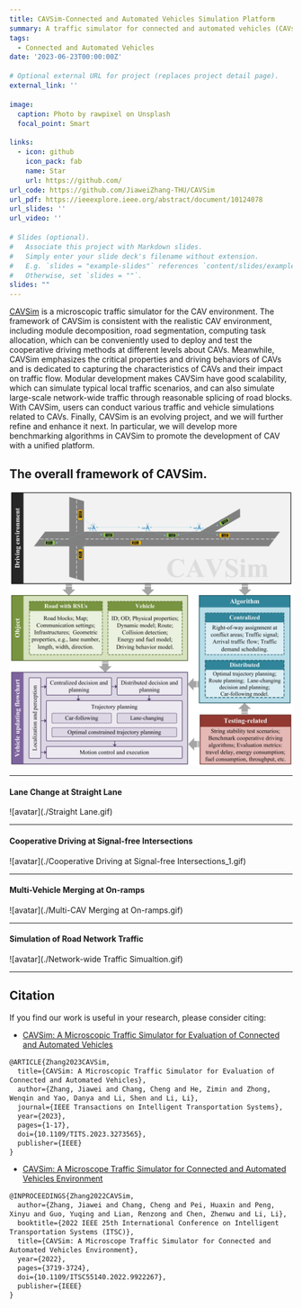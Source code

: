 ```yaml
---
title: CAVSim-Connected and Automated Vehicles Simulation Platform
summary: A traffic simulator for connected and automated vehicles (CAVs).
tags:
  - Connected and Automated Vehicles
date: '2023-06-23T00:00:00Z'

# Optional external URL for project (replaces project detail page).
external_link: ''

image:
  caption: Photo by rawpixel on Unsplash
  focal_point: Smart

links:
  - icon: github
    icon_pack: fab
    name: Star
    url: https://github.com/
url_code: https://github.com/JiaweiZhang-THU/CAVSim
url_pdf: https://ieeexplore.ieee.org/abstract/document/10124078
url_slides: ''
url_video: ''

# Slides (optional).
#   Associate this project with Markdown slides.
#   Simply enter your slide deck's filename without extension.
#   E.g. `slides = "example-slides"` references `content/slides/example-slides.md`.
#   Otherwise, set `slides = ""`.
slides: ""
---
```

[CAVSim](https://github.com/JiaweiZhang-THU/CAVSim) is a microscopic traffic simulator for the CAV environment. The framework of CAVSim is consistent with the realistic CAV environment, including module decomposition, road segmentation, computing task allocation, which can be conveniently used to deploy and test the cooperative driving methods at different levels about CAVs. Meanwhile, CAVSim emphasizes the critical properties and driving behaviors of CAVs and is dedicated to capturing the characteristics of CAVs and their impact on traffic flow. Modular development makes CAVSim have good scalability, which can simulate typical local traffic scenarios, and can also simulate large-scale network-wide traffic through reasonable splicing of road blocks. With CAVSim, users can conduct various traffic and vehicle simulations related to CAVs. Finally, CAVSim is an evolving project, and we will further refine and enhance it next. In particular, we will develop more benchmarking algorithms in CAVSim to promote the development of CAV with a unified platform.

## The overall framework of CAVSim.
![avatar](./featured.jpg)

---
#### **Lane Change at Straight Lane**

![avatar](./Straight Lane.gif)

---
#### **Cooperative Driving at Signal-free Intersections**

![avatar](./Cooperative Driving at Signal-free Intersections_1.gif)


---
#### **Multi-Vehicle Merging at On-ramps**

![avatar](./Multi-CAV Merging at On-ramps.gif)


---
#### **Simulation of Road Network Traffic**

![avatar](./Network-wide Traffic Simualtion.gif)

---

  
## Citation
If you find our work is useful in your research, please consider citing:

+ [CAVSim: A Microscopic Traffic Simulator for Evaluation of Connected and Automated Vehicles](https://jiaweizhang.netlify.app/publication/cavsim-a-microscopic-traffic-simulator-for-evaluation-of-connected-and-automated-vehicles/)
```
@ARTICLE{Zhang2023CAVSim,
  title={CAVSim: A Microscopic Traffic Simulator for Evaluation of Connected and Automated Vehicles},
  author={Zhang, Jiawei and Chang, Cheng and He, Zimin and Zhong, Wenqin and Yao, Danya and Li, Shen and Li, Li},
  journal={IEEE Transactions on Intelligent Transportation Systems},
  year={2023},
  pages={1-17},
  doi={10.1109/TITS.2023.3273565},
  publisher={IEEE}
}
```
+ [CAVSim: A Microscope Traffic Simulator for Connected and Automated Vehicles Environment](https://jiaweizhang.netlify.app/publication/cavsim-a-microscope-traffic-simulator-for-connected-and-automated-vehicles-environment/)
```
@INPROCEEDINGS{Zhang2022CAVSim,
  author={Zhang, Jiawei and Chang, Cheng and Pei, Huaxin and Peng, Xinyu and Guo, Yuqing and Lian, Renzong and Chen, Zhenwu and Li, Li},
  booktitle={2022 IEEE 25th International Conference on Intelligent Transportation Systems (ITSC)}, 
  title={CAVSim: A Microscope Traffic Simulator for Connected and Automated Vehicles Environment}, 
  year={2022},
  pages={3719-3724},
  doi={10.1109/ITSC55140.2022.9922267},
  publisher={IEEE}
}
```
